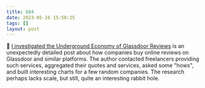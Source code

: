 ```yaml
---
title: 604
date: 2023-05-16 15:50:25
tags: []
layout: post
---
```


📝 [I investigated the Underground Economy of Glassdoor Reviews](https://redd.it/13ilm03) is an unexpectedly detailed post about how companies buy online reviews on Glassdoor and similar platforms. The author contacted freelancers providing such services, aggregated their quotes and services, asked some "hows", and built interesting charts for a few random companies. The research perhaps lacks scale, but still, quite an interesting rabbit hole.
